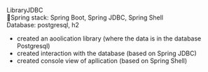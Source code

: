 LibraryJDBC<br />
🍃Spring stack: Spring Boot, Spring JDBC, Spring Shell<br />
Database: postgresql, h2
- created an aoolication library (where the data is in the database Postgresql)
- created interaction with the database (based on Spring JDBC)
- created console view of apllication (based on Spring Shell)

